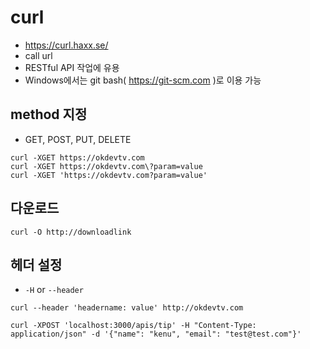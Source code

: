# curl
* https://curl.haxx.se/
* call url
* RESTful API 작업에 유용
* Windows에서는 git bash( https://git-scm.com )로 이용 가능

## method 지정
* GET, POST, PUT, DELETE
```
curl -XGET https://okdevtv.com
curl -XGET https://okdevtv.com\?param=value
curl -XGET 'https://okdevtv.com?param=value'
```

## 다운로드
```
curl -O http://downloadlink
```

## 헤더 설정
* `-H` or `--header`

```
curl --header 'headername: value' http://okdevtv.com

curl -XPOST 'localhost:3000/apis/tip' -H "Content-Type: application/json" -d '{"name": "kenu", "email": "test@test.com"}'
```
